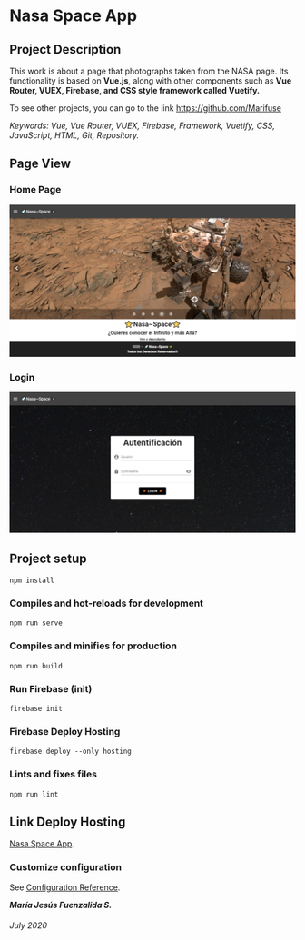# Nasa Space App


## Project Description

This work is about a page that photographs taken from the NASA page. Its functionality is based on **Vue.js**, along with other components such as **Vue Router, VUEX, Firebase, and CSS style framework called Vuetify.**

To see other projects, you can go to the link https://github.com/Marifuse

_Keywords: Vue, Vue Router, VUEX, Firebase, Framework, Vuetify, CSS, JavaScript, HTML, Git, Repository._

## Page View

### Home Page

![Home](public/Home.png "Home")

### Login

![Login](public/Login.png "Login")

## Project setup
```
npm install
```

### Compiles and hot-reloads for development
```
npm run serve
```

### Compiles and minifies for production
```
npm run build
```

### Run Firebase (init)
```
firebase init
```

### Firebase Deploy Hosting
```
firebase deploy --only hosting
```

### Lints and fixes files
```
npm run lint
```

## Link Deploy Hosting

[Nasa Space App]().

### Customize configuration
See [Configuration Reference](https://cli.vuejs.org/config/).

**_María Jesús Fuenzalida S._**

###### July 2020
